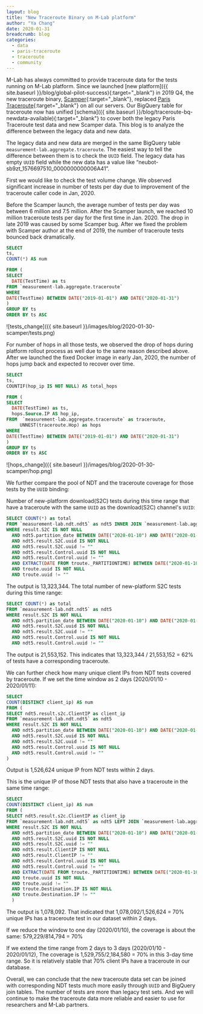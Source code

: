 ```yaml
---
layout: blog
title: "New Traceroute Binary on M-Lab platform"
author: "Ya Chang"
date: 2020-01-31
breadcrumb: blog
categories:
  - data
  - paris-traceroute
  - traceroute
  - community
---
```


M-Lab has always committed to provide traceroute data for the tests running on M-Lab platform. Since we launched [new platform]({{ site.baseurl }}/blog/global-pilot-success){:target="_blank"} in 2019 Q4, the new traceroute binary, [Scamper](https://www.caida.org/tools/measurement/scamper/){:target="_blank"}, replaced [Paris Traceroute](https://paris-traceroute.net/){:target="_blank"} on all our servers. Our BigQuery table for traceroute now has unified [schema]({{ site.baseurl }}/blog/traceroute-bq-newdata-available){:target="_blank"} to cover both the legacy Paris Traceroute test data and new Scamper data. This blog is to analyze the difference between the legacy data and new data.<!--more-->

The legacy data and new data are merged in the same BigQuery table ```measurement-lab.aggregate.traceroute```. The easiest way to tell the difference between them is to check the ```UUID``` field. The legacy data has empty ```UUID``` field while the new data has a value like “neubot-sb9zt_1576697510_0000000000006A41”.

First we would like to check the test volume change. We observed significant increase in number of tests per day due to improvement of the traceroute caller code in Jan, 2020.

Before the Scamper launch, the average number of tests per day was between 6 million and 7.5 million. After the Scamper launch, we reached 10 million traceroute tests per day for the first time in Jan. 2020. The drop in late 2019 was caused by some Scamper bug. After we fixed the problem with Scamper author at the end of 2019, the number of traceroute tests bounced back dramatically.

~~~sql
SELECT
ts,
COUNT(*) AS num

FROM (
SELECT
  DATE(TestTime) as ts
FROM `measurement-lab.aggregate.traceroute`
WHERE
DATE(TestTime) BETWEEN DATE("2019-01-01") AND DATE("2020-01-31")
)
GROUP BY ts
ORDER BY ts ASC
~~~

![tests_change]({{ site.baseurl }}/images/blog/2020-01-30-scamper/tests.png)

For number of hops in all those tests, we observed the drop of hops during platform rollout process as well due to the same reason described above. After we launched the fixed Docker image in early Jan, 2020, the number of hops jump back and expected to recover over time.

~~~sql
SELECT
ts,
COUNTIF(hop_ip IS NOT NULL) AS total_hops

FROM (
SELECT
  DATE(TestTime) as ts,
  hops.Source.IP AS hop_ip,
FROM  `measurement-lab.aggregate.traceroute` as traceroute,
     UNNEST(traceroute.Hop) as hops
WHERE
DATE(TestTime) BETWEEN DATE("2019-01-01") AND DATE("2020-01-31")
)
GROUP BY ts
ORDER BY ts ASC

~~~

![hops_change]({{ site.baseurl }}/images/blog/2020-01-30-scamper/hop.png)

We further compare the pool of NDT and the traceroute coverage for those tests by the ```UUID``` binding:

Number of new-platform download(S2C) tests during this time range that have a traceroute with the same ```UUID``` as the download(S2C) channel's ```UUID```:

~~~sql
SELECT COUNT(*) as total
FROM `measurement-lab.ndt.ndt5` as ndt5 INNER JOIN `measurement-lab.aggregate.traceroute` as troute on ndt5.result.s2c.uuid = troute.uuid
WHERE result.S2C IS NOT NULL
  AND ndt5.partition_date BETWEEN DATE("2020-01-10") AND DATE("2020-01-20")
  AND ndt5.result.S2C.uuid IS NOT NULL
  AND ndt5.result.S2C.uuid != ""
  AND ndt5.result.Control.uuid IS NOT NULL
  AND ndt5.result.Control.uuid != ""
  AND EXTRACT(DATE FROM troute._PARTITIONTIME) BETWEEN DATE("2020-01-10") AND DATE("2020-01-20")
  AND troute.uuid IS NOT NULL
  AND troute.uuid != ""
~~~

The output is 13,323,344.
The total number of new-platform S2C tests during this time range:

~~~sql
SELECT COUNT(*) as total
FROM `measurement-lab.ndt.ndt5` as ndt5
WHERE result.S2C IS NOT NULL
  AND ndt5.partition_date BETWEEN DATE("2020-01-10") AND DATE("2020-01-20")
  AND ndt5.result.S2C.uuid IS NOT NULL
  AND ndt5.result.S2C.uuid != ""
  AND ndt5.result.Control.uuid IS NOT NULL
  AND ndt5.result.Control.uuid != ""
~~~

The output is 21,553,152. This indicates that 13,323,344 / 21,553,152 = 62% of tests have a corresponding traceroute.

We can further check how many unique client IPs from NDT tests covered by traceroute. If we set the time window as 2 days (2020/01/10 - 2020/01/11):

~~~sql
SELECT
COUNT(DISTINCT client_ip) AS num
FROM (
SELECT ndt5.result.s2c.ClientIP as client_ip
FROM `measurement-lab.ndt.ndt5` as ndt5
WHERE result.S2C IS NOT NULL
  AND ndt5.partition_date BETWEEN DATE("2020-01-10") AND DATE("2020-01-11")
  AND ndt5.result.S2C.uuid IS NOT NULL
  AND ndt5.result.S2C.uuid != ""
  AND ndt5.result.Control.uuid IS NOT NULL
  AND ndt5.result.Control.uuid != ""
)
~~~

Output is 1,526,624 unique IP from NDT tests within 2 days.

This is the unique IP of those NDT tests that also have a traceroute in the same time range:

~~~sql
SELECT
COUNT(DISTINCT client_ip) AS num
FROM (
SELECT ndt5.result.s2c.ClientIP as client_ip
FROM `measurement-lab.ndt.ndt5` as ndt5 LEFT JOIN `measurement-lab.aggregate.traceroute` as troute on ndt5.result.s2c.ClientIP = troute.Destination.IP
WHERE result.S2C IS NOT NULL
  AND ndt5.partition_date BETWEEN DATE("2020-01-10") AND DATE("2020-01-11")
  AND ndt5.result.S2C.uuid IS NOT NULL
  AND ndt5.result.S2C.uuid != ""
  AND ndt5.result.ClientIP IS NOT NULL
  AND ndt5.result.ClientIP != ""
  AND ndt5.result.Control.uuid IS NOT NULL
  AND ndt5.result.Control.uuid != ""
  AND EXTRACT(DATE FROM troute._PARTITIONTIME) BETWEEN DATE("2020-01-10") AND DATE("2020-01-11")
  AND troute.uuid IS NOT NULL
  AND troute.uuid != ""
  AND troute.Destination.IP IS NOT NULL
  AND troute.Destination.IP != ""
  )
~~~

The output is 1,078,092. That indicated that 1,078,092/1,526,624 = 70% unique IPs has a traceroute test in our dataset within 2 days.

If we reduce the window to one day (2020/01/10), the coverage is about the same: 579,229/814,794 = 70%

If we extend the time range from 2 days to 3 days (2020/01/10 - 2020/01/12), The coverage is 1,529,755/2,184,580 = 70% in this 3-day time range. So it is relatively stable that 70% client IPs have a traceroute in our database.

Overall, we can conclude that the new traceroute data set can be joined with corresponding NDT tests much more easily through ```UUID``` and BigQuery join tables. The number of tests are more than legacy test sets. And we will continue to make the traceroute data more reliable and easier to use for researchers and M-Lab partners.

